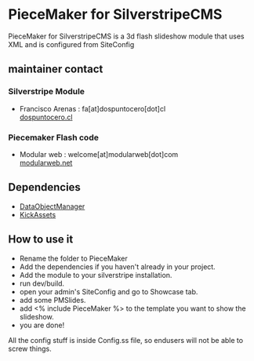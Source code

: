 # PieceMaker for SilverstripeCMS
PieceMaker for SilverstripeCMS is a 3d flash slideshow module that uses XML and is configured from SiteConfig


## maintainer contact

### Silverstripe Module 
 * 	Francisco Arenas : fa[at]dospuntocero[dot]cl  
	[dospuntocero.cl](http://dospuntocero.cl)
	
### Piecemaker Flash code
 * Modular web : welcome[at]modularweb[dot]com   
	[modularweb.net](http://modularweb.net/piecemaker)
	
## Dependencies

* [DataObjectManager](http://www.leftandmain.com/silverstripe-modules/2010/08/23/dataobjectmanager/)
* [KickAssets](http://www.leftandmain.com/silverstripe-modules/2011/08/25/kickassets/)

## How to use it

* Rename the folder to PieceMaker
* Add the dependencies if you haven't already in your project.
* Add the module to your silverstripe installation.
* run dev/build.
* open your admin's SiteConfig and go to Showcase tab.
* add some PMSlides.
* add <% include PieceMaker %> to the template you want to show the slideshow.
* you are done!

All the config stuff is inside Config.ss file, so endusers will not be able to screw things.